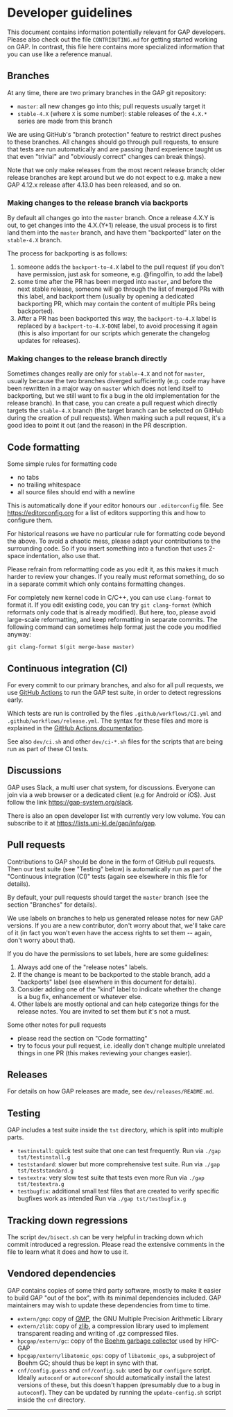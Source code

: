 # Developer guidelines

This document contains information potentially relevant for GAP developers.
Please also check out the file `CONTRIBUTING.md` for getting started working
on GAP. In contrast, this file here contains more specialized information that
you can use like a reference manual.


## Branches

At any time, there are two primary branches in the GAP git repository:

- `master`: all new changes go into this; pull requests usually target it
- `stable-4.X` (where `X` is some number): stable releases of the
  `4.X.*` series are made from this branch

We are using GitHub's "branch protection" feature to restrict direct pushes
to these branches. All changes should go through pull requests, to ensure
that tests are run automatically and are passing (hard experience taught us
that even "trivial" and "obviously correct" changes can break things).

Note that we only make releases from the most recent release branch; older
release branches are kept around but we do not expect to e.g. make a new
GAP 4.12.x release after 4.13.0 has been released, and so on.


### Making changes to the release branch via backports

By default all changes go into the `master` branch. Once a release 4.X.Y
is out, to get changes into the 4.X.(Y+1) release, the usual process is
to first land them into the `master` branch, and have them "backported"
later on the `stable-4.X` branch.

The process for backporting is as follows:
1. someone adds the `backport-to-4.X` label to the pull request (if you
   don't have permission, just ask for someone, e.g. @fingolfin, to add
   the label)
2. some time after the PR has been merged into `master`, and before the
   next stable release, someone will go through the list of merged PRs
   with this label, and backport them (usually by opening a dedicated
   backporting PR, which may contain the content of multiple PRs being
   backported).
3. After a PR has been backported this way, the `backport-to-4.X` label
   is replaced by a `backport-to-4.X-DONE` label, to avoid
   processing it again (this is also important for our scripts which generate
   the changelog updates for releases).


### Making changes to the release branch directly

Sometimes changes really are only for `stable-4.X` and not for `master`,
usually because the two branches diverged sufficiently (e.g. code may have
been rewritten in a major way on `master` which does not lend itself to
backporting, but we still want to fix a bug in the old implementation for
the release branch). In that case, you can create a pull request which
directly targets the `stable-4.X` branch (the target
branch can be selected on GitHub during the creation of pull requests). When making such a pull request, it's
a good idea to point it out (and the reason) in the PR description.


## Code formatting

Some simple rules for formatting code
- no tabs
- no trailing whitespace
- all source files should end with a newline

This is automatically done if your editor honours our `.editorconfig`
file. See <https://editorconfig.org> for a list of editors supporting
this and how to configure them.

For historical reasons we have no particular rule for formatting code
beyond the above. To avoid a chaotic mess, please adapt your
contributions to the surrounding code. So if you insert something into a
function that uses 2-space indentation, also use that.

Please refrain from reformatting code as you edit it, as this makes it
much harder to review your changes. If you really must reformat
something, do so in a separate commit which only contains formatting
changes.

For completely new kernel code in C/C++, you can use `clang-format` to
format it. If you edit existing code, you can try `git clang-format`
(which reformats only code that is already modified). But here, too,
please avoid large-scale reformatting, and keep reformatting in separate
commits. The following command can sometimes help format just the code
you modified anyway:

    git clang-format $(git merge-base master)


## Continuous integration (CI)

For every commit to our primary branches, and also for all pull requests, we
use [GitHub Actions][GHA] to run the GAP test suite, in order to detect
regressions early.

Which tests are run is controlled by the files `.github/workflows/CI.yml` and
`.github/workflows/release.yml`. The syntax for these files and more is explained
in the [GitHub Actions documentation][GHA].

See also `dev/ci.sh` and other `dev/ci-*.sh` files for the scripts that are
being run as part of these CI tests.


## Discussions

GAP uses Slack, a multi user chat system, for discussions. Everyone can
join via a web browser or a dedicated client (e.g for Android or iOS).
Just follow the link <https://gap-system.org/slack>.

There is also an open developer list with currently very low volume.
You can subscribe to it at <https://lists.uni-kl.de/gap/info/gap>.


## Pull requests

Contributions to GAP should be done in the form of GitHub pull requests.
Then our test suite (see "Testing" below) is automatically run as part of
the "Continuous integration (CI)" tests (again see elsewhere in this file
for details).

By default, your pull requests should target the `master` branch (see the
section "Branches" for details).

We use labels on branches to help us generated release notes for new GAP
versions. If you are a new contributor, don't worry about that, we'll take
care of it (in fact you won't even have the access rights to set them --
again, don't worry about that).

If you do have the permissions to set labels, here are some guidelines:
1. Always add one of the "release notes" labels.
2. If the change is meant to be backported to the stable branch,
   add a "backports" label (see elsewhere in this document for details).
3. Consider adding one of the "kind" label to indicate whether the change
   is a bug fix, enhancement or whatever else.
4. Other labels are mostly optional and can help categorize things for
   the release notes. You are invited to set them but it's not a must.

Some other notes for pull requests
- please read the section on "Code formatting"
- try to focus your pull request, i.e. ideally don't change multiple
  unrelated things in one PR (this makes reviewing your changes easier).


## Releases

For details on how GAP releases are made, see `dev/releases/README.md`.


## Testing

GAP includes a test suite inside the `tst` directory, which is split into
multiple parts.

- `testinstall`: quick test suite that one can test frequently.
   Run via  `./gap tst/testinstall.g`
- `teststandard`: slower but more comprehensive test suite.
   Run via  `./gap tst/teststandard.g`
- `testextra`: very slow test suite that tests even more
   Run via  `./gap tst/testextra.g`
- `testbugfix`: additional small test files that are created to verify
   specific bugfixes work as intended
   Run via  `./gap tst/testbugfix.g`


## Tracking down regressions

The script `dev/bisect.sh` can be very helpful in tracking down which commit
introduced a regression. Please read the extensive comments in the file to
learn what it does and how to use it. 


## Vendored dependencies

GAP contains copies of some third party software, mostly to make it easier to
build GAP "out of the box", with its minimal dependencies included.
GAP maintainers may wish to update these dependencies from time to time.

- `extern/gmp`: copy of [GMP](https://gmplib.org), the GNU Multiple Precision
  Arithmetic Library
- `extern/zlib`:  copy of [zlib](http://zlib.net), a compression library used to
  implement transparent reading and writing of .gz compressed files.
- `hpcgap/extern/gc`: copy of the [Boehm garbage collector](https://www.hboehm.info/gc/)
  used by HPC-GAP
- `hpcgap/extern/libatomic_ops`: copy of `libatomic_ops`, a subproject of Boehm GC;
  should thus be kept in sync with that.
- `cnf/config.guess` and `cnf/config.sub`: used by our `configure` script.
  Ideally `autoconf` or `autoreconf` should automatically install the latest
  versions of these, but this doesn't happen (presumably due to a bug in `autoconf`).
  They can be updated by running the `update-config.sh` script inside the `cnf`
  directory.

---

[GHA]: https://docs.github.com/en/actions
